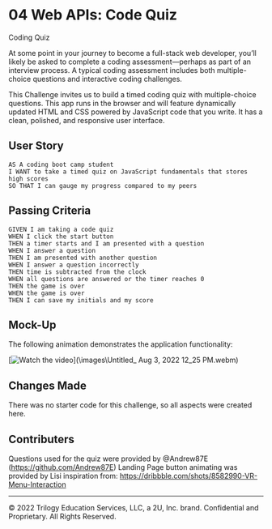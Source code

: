 # 04 Web APIs: Code Quiz
Coding Quiz

At some point in your journey to become a full-stack web developer, you’ll likely be asked to complete a coding assessment&mdash;perhaps as part of an interview process. A typical coding assessment includes both multiple-choice questions and interactive coding challenges. 

This Challenge invites us to build a timed coding quiz with multiple-choice questions. This app runs in the browser and will feature dynamically updated HTML and CSS powered by JavaScript code that you write. It has a clean, polished, and responsive user interface. 


## User Story

```
AS A coding boot camp student
I WANT to take a timed quiz on JavaScript fundamentals that stores high scores
SO THAT I can gauge my progress compared to my peers
```

## Passing Criteria

```
GIVEN I am taking a code quiz
WHEN I click the start button
THEN a timer starts and I am presented with a question
WHEN I answer a question
THEN I am presented with another question
WHEN I answer a question incorrectly
THEN time is subtracted from the clock
WHEN all questions are answered or the timer reaches 0
THEN the game is over
WHEN the game is over
THEN I can save my initials and my score
```

## Mock-Up

The following animation demonstrates the application functionality:

[![Watch the video](https://drive.google.com/file/d/10OP4PyK584DzDh8ewoSNyc0AqX3WeCbd/view)](\images\Untitled_ Aug 3, 2022 12_25 PM.webm)

## Changes Made

There was no starter code for this challenge, so all aspects were created here. 

## Contributers

Questions used for the quiz were provided by @Andrew87E (https://github.com/Andrew87E)
Landing Page button animating was provided by Lisi inspiration from: https://dribbble.com/shots/8582990-VR-Menu-Interaction

---

© 2022 Trilogy Education Services, LLC, a 2U, Inc. brand. Confidential and Proprietary. All Rights Reserved.
